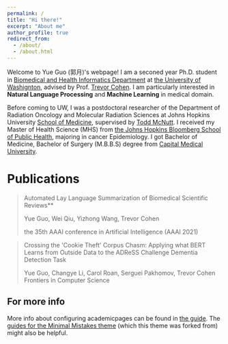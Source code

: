 ```yaml
---
permalink: /
title: "Hi there!"
excerpt: "About me"
author_profile: true
redirect_from: 
  - /about/
  - /about.html
---
```


Welcome to Yue Guo (郭月)'s webpage! I am a seconed year Ph.D. student in [Biomedical and Health Informatics Department](http://bime.uw.edu) at [the University of Washignton](https://www.washington.edu), advised by Prof. [Trevor Cohen](http://bime.uw.edu/faculty/trevor-cohen/). I am particularly interested in **Natural Language Processing** and **Machine Learning** in medical domain.

Before coming to UW, I was a postdoctoral researcher of the Department of Radiation Oncology and Molecular Radiation Sciences at Johns Hopkins University [School of Medicine](https://www.hopkinsmedicine.org/som/), supervised by [Todd McNutt](https://www.hopkinsmedicine.org/profiles/details/todd-mcnutt). I received my Master of Health Science (MHS) from [the Johns Hopkins Bloomberg School of Public Health](https://www.jhsph.edu), majoring in cancer Epidemiology. I got Bachelor of Medicine, Bachelor of Surgery (M.B.B.S) degree from [ Capital Medical University](http://www.ccmu.edu.cn).

Publications
======
> Automated Lay Language Summarization of Biomedical Scientific Reviews**
>
>Yue Guo, Wei Qiu, Yizhong Wang, Trevor Cohen
>
>the 35th AAAI conference in Artificial Intelligence (AAAI 2021)
>
>[<i class="fas fa-file-pdf"></i>](https://arxiv.org/pdf/2012.12573.pdf)
>[<i class="fab fa-github"></i>](https://github.com/qiuweipku/Plain_language_summarization)
><i class="fas fa-play-circle"></i>

> Crossing the 'Cookie Theft' Corpus Chasm: Applying what BERT Learns from Outside Data to the ADReSS Challenge Dementia Detection Task
>
> Yue Guo, Changye Li, Carol Roan, Serguei Pakhomov, Trevor Cohen
> Frontiers in Computer Science
> [<i class="fas fa-file-pdf"></i>](https://www.frontiersin.org/articles/10.3389/fcomp.2021.642517/abstract)





For more info
------
More info about configuring academicpages can be found in [the guide](https://academicpages.github.io/markdown/). The [guides for the Minimal Mistakes theme](https://mmistakes.github.io/minimal-mistakes/docs/configuration/) (which this theme was forked from) might also be helpful.
